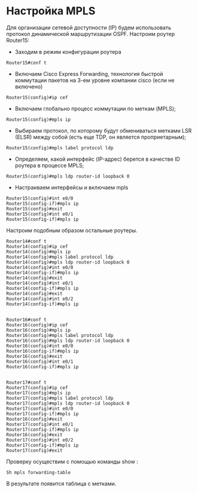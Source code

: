 # Настройка MPLS

Для организации сетевой доступности (IP) будем использовать протокол динамической маршрутизации OSPF.
Настроим роутер Router15:
* Заходим в режим конфигурации роутера
```
Router15#conf t
```
* Включаем Cisco Express Forwarding, технология быстрой коммутации пакетов на 3-ем уровне компании cisco (если не включено)
```
Router15(config)#ip cef 
```
* Включаем глобально процесс коммутации по меткам (MPLS);
```
Router15(config)#mpls ip 
```
* Выбираем протокол, по которому будут обмениваться метками LSR (ELSR) между собой (есть еще TDP, он является проприетарным);
```
Router15(config)#mpls label protocol ldp 
```
* Определяем, какой интерфейс (IP-адрес) берется в качестве ID роутера в процессе MPLS;
```
Router15(config)#mpls ldp router-id loopback 0
```
* Настраиваем интерфейсы и включаем mpls
```
Router15(config)#int e0/0
Router15(config-if)#mpls ip 
Router15(config)#exit
Router15(config)#int e0/1
Router15(config-if)#mpls ip 
```
Настроим подобным образом остальные роутеры.
```
Router14#conf t
Router14(config)#ip cef 
Router14(config)#mpls ip 
Router14(config)#mpls label protocol ldp 
Router14(config)#mpls ldp router-id loopback 0
Router14(config)#int e0/0
Router14(config-if)#mpls ip 
Router14(config)#exit
Router14(config)#int e0/1
Router14(config-if)#mpls ip 
Router14(config)#exit
Router14(config)#int e0/2
Router14(config-if)#mpls ip 


Router16#conf t
Router16(config)#ip cef 
Router16(config)#mpls ip 
Router16(config)#mpls label protocol ldp 
Router16(config)#mpls ldp router-id loopback 0
Router16(config)#int e0/0
Router16(config-if)#mpls ip 
Router16(config)#exit
Router16(config)#int e0/1
Router16(config-if)#mpls ip 


Router17#conf t
Router17(config)#ip cef 
Router17(config)#mpls ip 
Router17(config)#mpls label protocol ldp 
Router17(config)#mpls ldp router-id loopback 0
Router17(config)#int e0/0
Router17(config-if)#mpls ip 
Router16(config)#exit
Router17(config)#int e0/1
Router17(config-if)#mpls ip 
Router16(config)#exit
Router17(config)#int e0/2
Router17(config-if)#mpls ip 
Router17(config)#exit
```
Проверку осуществим с помощью команды show :
```
Sh mpls forwarding-table
```
В результате появится таблица с метками.


